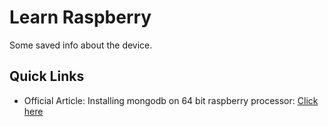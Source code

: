 # Learn Raspberry

Some saved info about the device.

## Quick Links

- Official Article: Installing mongodb on 64 bit raspberry processor: [Click here ](https://www.mongodb.com/developer/products/mongodb/mongodb-on-raspberry-pi/)

